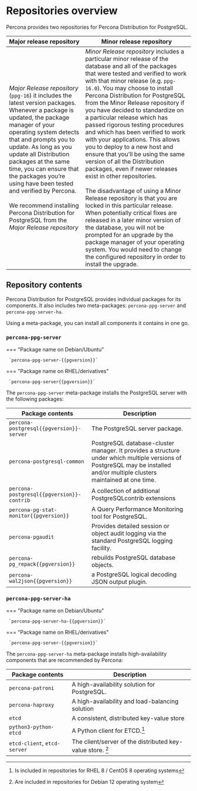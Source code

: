 # Repositories overview

Percona provides two repositories for Percona Distribution for PostgreSQL. 

| Major release repository | Minor release repository | 
| ------------------------ | ------------------------ | 
| *Major Release repository* (`ppg-16`) it includes the latest version packages. Whenever a package is updated, the package manager of your operating system detects that and prompts you to update. As long as you update all Distribution packages at the same time, you can ensure that the packages you’re using have been tested and verified by Percona. <br><br> We recommend installing Percona Distribution for PostgreSQL from the *Major Release repository*| *Minor Release repository* includes a particular minor release of the database and all of the packages that were tested and verified to work with that minor release (e.g. `ppg-16.0`). You may choose to install Percona Distribution for PostgreSQL from the Minor Release repository if you have decided to standardize on a particular release which has passed rigorous testing procedures and which has been verified to work with your applications. This allows you to deploy to a new host and ensure that you’ll be using the same version of all the Distribution packages, even if newer releases exist in other repositories. <br> <br> The disadvantage of using a Minor Release repository is that you are locked in this particular release. When potentially critical fixes are released in a later minor version of the database, you will not be prompted for an upgrade by the package manager of your operating system. You would need to change the configured repository in order to install the upgrade.|

## Repository contents

Percona Distribution for PostgreSQL provides individual packages for its components. It also includes two meta-packages: `percona-ppg-server` and `percona-ppg-server-ha`.

Using a meta-package, you can install all components it contains in one go.

### `percona-ppg-server`

=== "Package name on Debian/Ubuntu"

     `percona-ppg-server-{{pgversion}}`

=== "Package name on RHEL/derivatives"

     `percona-ppg-server{{pgversion}}`

The `percona-ppg-server` meta-package installs the PostgreSQL server with the following packages:

| Package contents | Description                             |  
| ---------------- | --------------------------------------- | 
| `percona-postgresql{{pgversion}}-server` | The PostgreSQL server package. |
| `percona-postgresql-common` | PostgreSQL database-cluster manager. It provides a structure under which multiple versions of PostgreSQL may be installed and/or multiple clusters maintained at one time.|
| `percona-postgresql{{pgversion}}-contrib` | A collection of additional PostgreSQLcontrib extensions | 
| `percona-pg-stat-monitor{{pgversion}}` | A Query Performance Monitoring tool for PostgreSQL. | 
| `percona-pgaudit` | Provides detailed session or object audit logging via the standard PostgreSQL logging facility. | 
| `percona-pg_repack{{pgversion}}`| rebuilds PostgreSQL database objects.| 
| `percona-wal2json{{pgversion}}` | a PostgreSQL logical decoding JSON output plugin.|


### `percona-ppg-server-ha`

=== "Package name on Debian/Ubuntu"

     `percona-ppg-server-ha-{{pgversion}}`

=== "Package name on RHEL/derivatives"

     `percona-ppg-server-{{pgversion}}`

The `percona-ppg-server-ha` meta-package installs high-availability components that are recommended by Percona:

| Package contents | Description                             |  
| ---------------- | --------------------------------------- | 
| `percona-patroni`| A high-availability solution for PostgreSQL. | 
| `percona-haproxy`| A high-availability and load-balancing solution |
| `etcd`           | A consistent, distributed key-value store | 
| `python3-python-etcd` | A Python client for ETCD.[^1] |
| `etcd-client`, `etcd-server` | The client/server of the distributed key-value store. [^2]| 



[^1]: Is included in repositories for RHEL 8 / CentOS 8 operating systems
[^2]: Are included in repositories for Debian 12 operating system